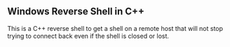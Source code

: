 ## Windows Reverse Shell in C++

This is a C++ reverse shell to get a shell on a remote host that will not stop trying to connect back even if the shell is closed or lost.